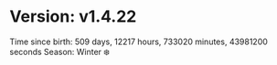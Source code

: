 # Version: v1.4.22
Time since birth: 509 days, 12217 hours, 733020 minutes, 43981200 seconds
Season: Winter ❄️
